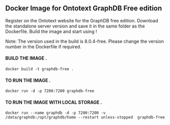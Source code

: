## Docker Image for Ontotext GraphDB Free edition

Register on the Ontotext website for the GraphDB free edition. Download the standalone server version and save it in the same folder as the Dockerfile. Build the image and start using !

Note: The version used in the build is 8.0.4-free. Please change the version number in the Dockerfile if required.

#### BUILD THE IMAGE . 
```docker build -t graphdb-free .```

#### TO RUN THE IMAGE . 
```docker run -d -p 7200:7200 graphdb-free```
#### TO RUN THE IMAGE WITH LOCAL STORAGE .
```docker run --name graphdb -d -p 7200:7200 -v /data/graphdb:/opt/graphdb/home --restart unless-stopped  graphdb-free```

